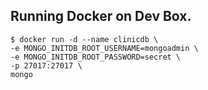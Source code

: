 ## Running Docker on Dev Box.
```
$ docker run -d --name clinicdb \
-e MONGO_INITDB_ROOT_USERNAME=mongoadmin \
-e MONGO_INITDB_ROOT_PASSWORD=secret \
-p 27017:27017 \
mongo
```
